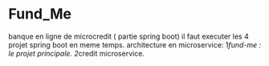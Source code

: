 # Fund_Me
banque en ligne de microcredit ( partie spring boot)
	il faut executer les 4 projet spring boot en meme temps.
	architecture en microservice:
	1*fund-me : le projet principale.
	2*credit microservice.

